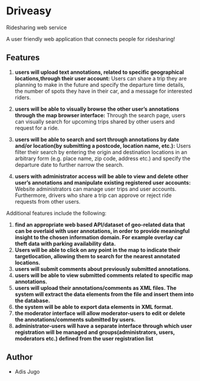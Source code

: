 # Driveasy
Ridesharing web service

A user friendly web application that connects people for ridesharing!

## Features

1. **users will upload text annotations, related to specific geographical locations,through their user account:**
Users can share a trip they are planning to make in the future and specify the departure time details, the number of spots they have in their car, and a message for interested riders.

2. **users will be able to visually browse the other user’s annotations through the map browser interface:**
Through the search page, users can visually search for upcoming trips shared by other users and request for a ride.

3. **users will be able to search and sort through annotations by date and/or location(by submitting a postcode, location name, etc.):** 
Users filter their search by entering the origin and destination locations in an arbitrary form (e.g. place name, zip code, address etc.) and specify the departure date to further narrow the search.

4. **users with administrator access will be able to view and delete other user’s annotations and manipulate existing registered user accounts:**
Website administrators can manage user trips and user accounts. Furthermore, drivers who share a trip can approve or reject ride requests from other users.

Additional features include the following:

1. **find an appropriate web based API/dataset of geo-related data that can be overlaid with user annotations, in order to provide meaningful insight to the chosen information domain. For example overlay car theft data with parking availability data.**
2. **Users will be able to click on any point in the map to indicate their targetlocation, allowing them to search for the nearest annotated locations.**
3. **users will submit comments about previously submitted annotations.**
4. **users will be able to view submitted comments related to specific map annotations.**
5. **users will upload their annotations/comments as XML files. The system will extract the data elements from the file and insert them into the database.**
6. **the system will be able to export data elements in XML format.**
7. **the moderator interface will allow moderator-users to edit or delete the annotations/comments submitted by users.**
8. **administrator-users will have a separate interface through which user registration will be managed and groups(administrators, users, moderators etc.) defined from the user registration list**

## Author
* Adis Jugo
